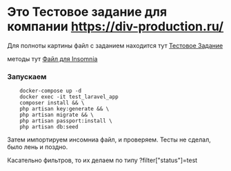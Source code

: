 # Это Тестовое задание для компании https://div-production.ru/
Для полноты картины файл с заданием находится тут [Тестовое Задание](test_tasks.txt)

методы тут [Файл для Insomnia](insomnia.json)

### Запускаем 
```
    docker-compose up -d 
    docker exec -it test_laravel_app
    composer install && \
    php artisan key:generate && \
    php artisan migrate && \
    php artisan passport:install \
    php artisan db:seed
```

Затем импортируем инсомниа файл, и проверяем. Тесты не сделал, было лень и поздно.

Касательно фильтров, то их делаем по типу ?filter["status"]=test

